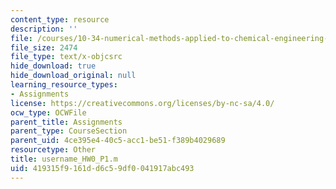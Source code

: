 ```yaml
---
content_type: resource
description: ''
file: /courses/10-34-numerical-methods-applied-to-chemical-engineering-fall-2015/419315f9161dd6c59df0041917abc493_username_HW0_P1.m
file_size: 2474
file_type: text/x-objcsrc
hide_download: true
hide_download_original: null
learning_resource_types:
- Assignments
license: https://creativecommons.org/licenses/by-nc-sa/4.0/
ocw_type: OCWFile
parent_title: Assignments
parent_type: CourseSection
parent_uid: 4ce395e4-40c5-acc1-be51-f389b4029689
resourcetype: Other
title: username_HW0_P1.m
uid: 419315f9-161d-d6c5-9df0-041917abc493
---
```

